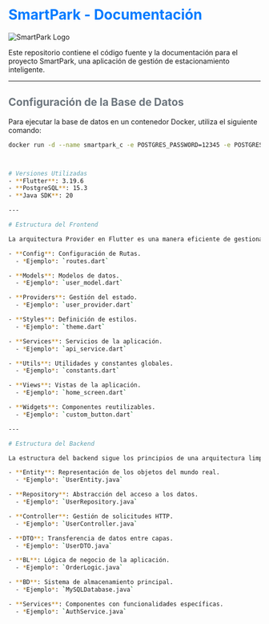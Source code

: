 <style>
/* Colores */
:root {
  --primary-color: #007bff;
  --secondary-color: #6c757d;
  --success-color: #28a745;
  --warning-color: #ffc107;
  --danger-color: #dc3545;
}

/* Títulos */
h1 {
  color: var(--primary-color);
}

h2 {
  color: var(--secondary-color);
}

/* Código */
code {
  background-color: #f8f9fa;
  border-radius: 4px;
  padding: 2px 4px;
}

/* Listas */
ul {
  list-style-type: none;
}

ul li::before {
  content: "•";
  color: var(--primary-color);
  display: inline-block;
  width: 1em;
  margin-left: -1em;
}

/* Enlaces */
a {
  color: var(--primary-color);
  text-decoration: none;
}

a:hover {
  text-decoration: underline;
}
</style>

# SmartPark - Documentación

![SmartPark Logo](link_to_logo_image)

Este repositorio contiene el código fuente y la documentación para el proyecto SmartPark, una aplicación de gestión de estacionamiento inteligente.

---

## Configuración de la Base de Datos

Para ejecutar la base de datos en un contenedor Docker, utiliza el siguiente comando:

```bash
docker run -d --name smartpark_c -e POSTGRES_PASSWORD=12345 -e POSTGRES_USER=admin -e POSTGRES_DB=smartpark_db -p 5432:5432 postgres:15.3



# Versiones Utilizadas
- **Flutter**: 3.19.6
- **PostgreSQL**: 15.3
- **Java SDK**: 20

---

# Estructura del Frontend

La arquitectura Provider en Flutter es una manera eficiente de gestionar el estado y la inyección de dependencias en una aplicación. Aquí está cómo se organiza la estructura del proyecto:

- **Config**: Configuración de Rutas.
  - *Ejemplo*: `routes.dart`

- **Models**: Modelos de datos.
  - *Ejemplo*: `user_model.dart`

- **Providers**: Gestión del estado.
  - *Ejemplo*: `user_provider.dart`

- **Styles**: Definición de estilos.
  - *Ejemplo*: `theme.dart`

- **Services**: Servicios de la aplicación.
  - *Ejemplo*: `api_service.dart`

- **Utils**: Utilidades y constantes globales.
  - *Ejemplo*: `constants.dart`

- **Views**: Vistas de la aplicación.
  - *Ejemplo*: `home_screen.dart`

- **Widgets**: Componentes reutilizables.
  - *Ejemplo*: `custom_button.dart`

---

# Estructura del Backend

La estructura del backend sigue los principios de una arquitectura limpia y escalable:

- **Entity**: Representación de los objetos del mundo real.
  - *Ejemplo*: `UserEntity.java`

- **Repository**: Abstracción del acceso a los datos.
  - *Ejemplo*: `UserRepository.java`

- **Controller**: Gestión de solicitudes HTTP.
  - *Ejemplo*: `UserController.java`

- **DTO**: Transferencia de datos entre capas.
  - *Ejemplo*: `UserDTO.java`

- **BL**: Lógica de negocio de la aplicación.
  - *Ejemplo*: `OrderLogic.java`

- **BD**: Sistema de almacenamiento principal.
  - *Ejemplo*: `MySQLDatabase.java`

- **Services**: Componentes con funcionalidades específicas.
  - *Ejemplo*: `AuthService.java`

